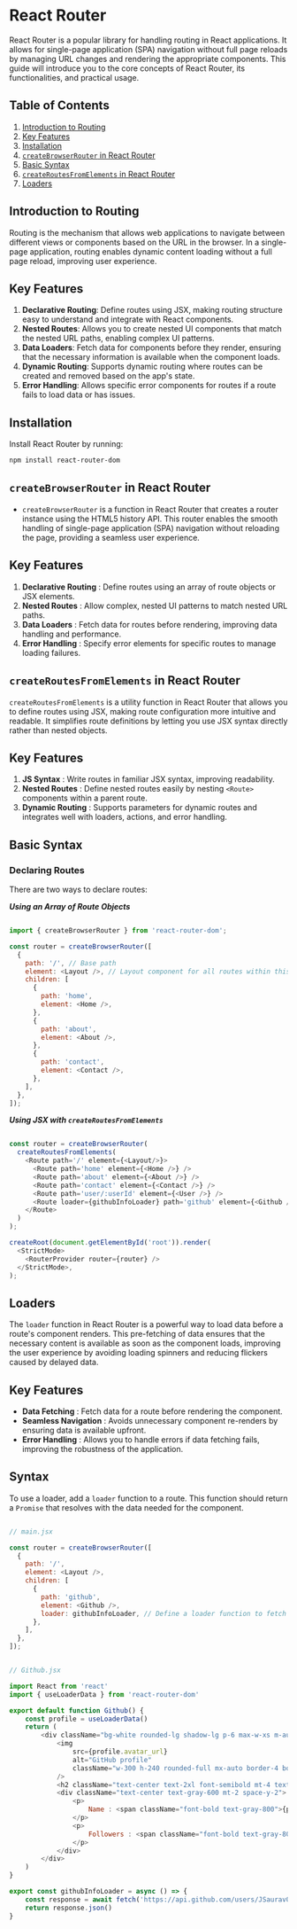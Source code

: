 # React Router

React Router is a popular library for handling routing in React applications. It allows for single-page application (SPA) navigation without full page reloads by managing URL changes and rendering the appropriate components. This guide will introduce you to the core concepts of React Router, its functionalities, and practical usage.

## Table of Contents
1. [Introduction to Routing](#introduction-to-routing)
2. [Key Features](#key-features)
3. [Installation](#installation)
4. [`createBrowserRouter` in React Router](#createbrowserrouter-in-react-router)
5. [Basic Syntax](#basic-syntax)
6. [`createRoutesFromElements` in React Router](#createroutesfromelements-in-react-router)
7. [Loaders](#loaders)

## Introduction to Routing

Routing is the mechanism that allows web applications to navigate between different views or components based on the URL in the browser. In a single-page application, routing enables dynamic content loading without a full page reload, improving user experience.

## Key Features

1. **Declarative Routing**: Define routes using JSX, making routing structure easy to understand and integrate with React components.
2. **Nested Routes**: Allows you to create nested UI components that match the nested URL paths, enabling complex UI patterns.
3. **Data Loaders**: Fetch data for components before they render, ensuring that the necessary information is available when the component loads.
4. **Dynamic Routing**: Supports dynamic routing where routes can be created and removed based on the app's state.
5. **Error Handling**: Allows specific error components for routes if a route fails to load data or has issues.

## Installation

Install React Router by running:
```bash
npm install react-router-dom
```

## `createBrowserRouter` in React Router

- `createBrowserRouter` is a function in React Router that creates a router instance using the HTML5 history API. This router enables the smooth handling of single-page application (SPA) navigation without reloading the page, providing a seamless user experience.

## Key Features

1. **Declarative Routing** : Define routes using an array of route objects or JSX elements.
2. **Nested Routes** : Allow complex, nested UI patterns to match nested URL paths.
3. **Data Loaders** : Fetch data for routes before rendering, improving data handling and performance.
4. **Error Handling** : Specify error elements for specific routes to manage loading failures.

## `createRoutesFromElements` in React Router

`createRoutesFromElements` is a utility function in React Router that allows you to define routes using JSX, making route configuration more intuitive and readable. It simplifies route definitions by letting you use JSX syntax directly rather than nested objects.

## Key Features

1. **JS Syntax** :  Write routes in familiar JSX syntax, improving readability.
2. **Nested Routes** : Define nested routes easily by nesting `<Route>` components within a parent route.
3. **Dynamic Routing** : Supports parameters for dynamic routes and integrates well with loaders, actions, and error handling.


## Basic Syntax

### Declaring Routes

There are two ways to declare routes:

***Using an Array of Route Objects***

```javascript

import { createBrowserRouter } from 'react-router-dom';

const router = createBrowserRouter([
  {
    path: '/', // Base path
    element: <Layout />, // Layout component for all routes within this path
    children: [
      {
        path: 'home',
        element: <Home />,
      },
      {
        path: 'about',
        element: <About />,
      },
      {
        path: 'contact',
        element: <Contact />,
      },
    ],
  },
]);

```
***Using JSX with `createRoutesFromElements`***

``` javascript 

const router = createBrowserRouter(
  createRoutesFromElements(
    <Route path='/' element={<Layout/>}>
      <Route path='home' element={<Home />} />
      <Route path='about' element={<About />} />
      <Route path='contact' element={<Contact />} />
      <Route path='user/:userId' element={<User />} />
      <Route loader={githubInfoLoader} path='github' element={<Github />} />
    </Route>
  )
);

createRoot(document.getElementById('root')).render(
  <StrictMode>
    <RouterProvider router={router} />
  </StrictMode>,
);


```


## Loaders

The `loader` function in React Router is a powerful way to load data before a route's component renders. This pre-fetching of data ensures that the necessary content is available as soon as the component loads, improving the user experience by avoiding loading spinners and reducing flickers caused by delayed data.

## Key Features

- **Data Fetching** : Fetch data for a route before rendering the component.
- **Seamless Navigation** :  Avoids unnecessary component re-renders by ensuring data is available upfront.
- **Error Handling** :  Allows you to handle errors if data fetching fails, improving the robustness of the application.

## Syntax 

To use a loader, add a `loader` function to a route. This function should return a `Promise` that resolves with the data needed for the component.

```javascript

// main.jsx

const router = createBrowserRouter([
  {
    path: '/',
    element: <Layout />,
    children: [
      {
        path: 'github',
        element: <Github />,
        loader: githubInfoLoader, // Define a loader function to fetch data
      },
    ],
  },
]);

```

``` javascript 

// Github.jsx

import React from 'react'
import { useLoaderData } from 'react-router-dom'

export default function Github() {
    const profile = useLoaderData()
    return (
        <div className="bg-white rounded-lg shadow-lg p-6 max-w-xs m-auto mt-10 mb-10 border border-gray-300">
            <img
                src={profile.avatar_url}
                alt="GitHub profile"
                className="w-300 h-240 rounded-full mx-auto border-4 border-gray-400"
            />
            <h2 className="text-center text-2xl font-semibold mt-4 text-gray-600">GitHub Profile</h2>
            <div className="text-center text-gray-600 mt-2 space-y-2"> {/* Adds vertical space between items */}
                <p>
                    Name : <span className="font-bold text-gray-800">{profile.name}</span>
                </p>
                <p>
                    Followers : <span className="font-bold text-gray-800">{profile.followers}</span>
                </p>
            </div>
        </div>
    )
}

export const githubInfoLoader = async () => {
    const response = await fetch('https://api.github.com/users/JSaurav0409')
    return response.json()
}

```
